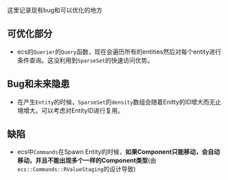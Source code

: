 这里记录现有bug和可以优化的地方

## 可优化部分

* ecs的`Querier`的`Query`函数，现在会遍历所有的entities然后对每个entity进行条件查询。这没利用到`SparseSet`的快速访问优势。

## Bug和未来隐患

* 在产生`Entity`的时候，`SparseSet`的`density`数组会随着Enitty的ID增大而无止境增大。可以考虑对EntityID进行复用。

## 缺陷

* ecs中`Commands`在Spawn Entity的时候，**如果Component只能移动，会自动移动，并且不能出现多个一样的Component类型**(由`ecs::Commands::RValueStaging`的设计导致)